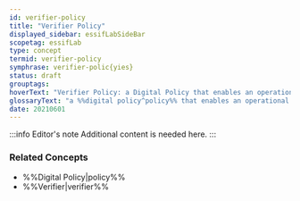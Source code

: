 ```yaml
---
id: verifier-policy
title: "Verifier Policy"
displayed_sidebar: essifLabSideBar
scopetag: essifLab
type: concept
termid: verifier-policy
symphrase: verifier-polic{yies}
status: draft
grouptags:
hoverText: "Verifier Policy: a Digital Policy that enables an operational Verifier component to function in accordance with the Objectives of its Principal."
glossaryText: "a %%digital policy^policy%% that enables an operational %%verifier^verifier%% component to function in accordance with the %%objectives^objective%% of its %%principal^principal%%."
date: 20210601
---
```


:::info Editor's note
Additional content is needed here.
:::

### Related Concepts
- %%Digital Policy|policy%%
- %%Verifier|verifier%%
